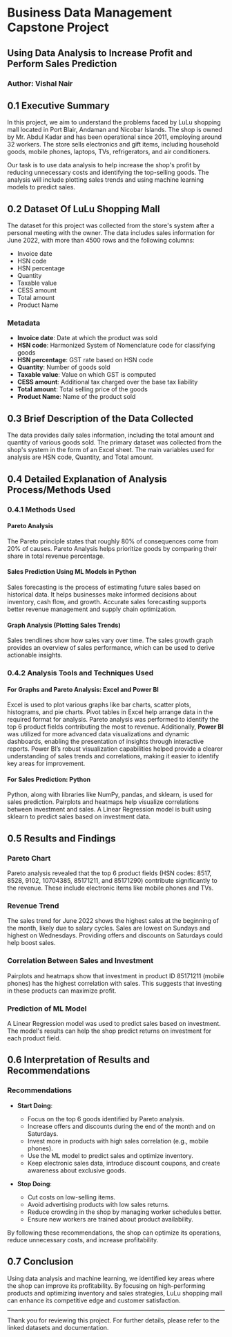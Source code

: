 # Business Data Management Capstone Project

## Using Data Analysis to Increase Profit and Perform Sales Prediction 

### Author: Vishal Nair 

## 0.1 Executive Summary
In this project, we aim to understand the problems faced by LuLu shopping mall located in Port Blair, Andaman and Nicobar Islands. The shop is owned by Mr. Abdul Kadar and has been operational since 2011, employing around 32 workers. The store sells electronics and gift items, including household goods, mobile phones, laptops, TVs, refrigerators, and air conditioners.

Our task is to use data analysis to help increase the shop's profit by reducing unnecessary costs and identifying the top-selling goods. The analysis will include plotting sales trends and using machine learning models to predict sales.

## 0.2 Dataset Of LuLu Shopping Mall
The dataset for this project was collected from the store's system after a personal meeting with the owner. The data includes sales information for June 2022, with more than 4500 rows and the following columns:
- Invoice date
- HSN code
- HSN percentage
- Quantity
- Taxable value
- CESS amount
- Total amount
- Product Name

### Metadata
- **Invoice date**: Date at which the product was sold
- **HSN code**: Harmonized System of Nomenclature code for classifying goods
- **HSN percentage**: GST rate based on HSN code
- **Quantity**: Number of goods sold
- **Taxable value**: Value on which GST is computed
- **CESS amount**: Additional tax charged over the base tax liability
- **Total amount**: Total selling price of the goods
- **Product Name**: Name of the product sold

## 0.3 Brief Description of the Data Collected
The data provides daily sales information, including the total amount and quantity of various goods sold. The primary dataset was collected from the shop's system in the form of an Excel sheet. The main variables used for analysis are HSN code, Quantity, and Total amount.

## 0.4 Detailed Explanation of Analysis Process/Methods Used

### 0.4.1 Methods Used

#### Pareto Analysis
The Pareto principle states that roughly 80% of consequences come from 20% of causes. Pareto Analysis helps prioritize goods by comparing their share in total revenue percentage.

#### Sales Prediction Using ML Models in Python
Sales forecasting is the process of estimating future sales based on historical data. It helps businesses make informed decisions about inventory, cash flow, and growth. Accurate sales forecasting supports better revenue management and supply chain optimization.

#### Graph Analysis (Plotting Sales Trends)
Sales trendlines show how sales vary over time. The sales growth graph provides an overview of sales performance, which can be used to derive actionable insights.

### 0.4.2 Analysis Tools and Techniques Used

#### For Graphs and Pareto Analysis: Excel and Power BI
Excel is used to plot various graphs like bar charts, scatter plots, histograms, and pie charts. Pivot tables in Excel help arrange data in the required format for analysis. Pareto analysis was performed to identify the top 6 product fields contributing the most to revenue. Additionally, **Power BI** was utilized for more advanced data visualizations and dynamic dashboards, enabling the presentation of insights through interactive reports. Power BI’s robust visualization capabilities helped provide a clearer understanding of sales trends and correlations, making it easier to identify key areas for improvement.


#### For Sales Prediction: Python
Python, along with libraries like NumPy, pandas, and sklearn, is used for sales prediction. Pairplots and heatmaps help visualize correlations between investment and sales. A Linear Regression model is built using sklearn to predict sales based on investment data.

## 0.5 Results and Findings

### Pareto Chart
Pareto analysis revealed that the top 6 product fields (HSN codes: 8517, 8528, 9102, 10704385, 85171211, and 85171290) contribute significantly to the revenue. These include electronic items like mobile phones and TVs.

### Revenue Trend
The sales trend for June 2022 shows the highest sales at the beginning of the month, likely due to salary cycles. Sales are lowest on Sundays and highest on Wednesdays. Providing offers and discounts on Saturdays could help boost sales.

### Correlation Between Sales and Investment
Pairplots and heatmaps show that investment in product ID 85171211 (mobile phones) has the highest correlation with sales. This suggests that investing in these products can maximize profit.

### Prediction of ML Model
A Linear Regression model was used to predict sales based on investment. The model's results can help the shop predict returns on investment for each product field.

## 0.6 Interpretation of Results and Recommendations

### Recommendations
- **Start Doing**:
  - Focus on the top 6 goods identified by Pareto analysis.
  - Increase offers and discounts during the end of the month and on Saturdays.
  - Invest more in products with high sales correlation (e.g., mobile phones).
  - Use the ML model to predict sales and optimize inventory.
  - Keep electronic sales data, introduce discount coupons, and create awareness about exclusive goods.

- **Stop Doing**:
  - Cut costs on low-selling items.
  - Avoid advertising products with low sales returns.
  - Reduce crowding in the shop by managing worker schedules better.
  - Ensure new workers are trained about product availability.

By following these recommendations, the shop can optimize its operations, reduce unnecessary costs, and increase profitability.

## 0.7 Conclusion
Using data analysis and machine learning, we identified key areas where the shop can improve its profitability. By focusing on high-performing products and optimizing inventory and sales strategies, LuLu shopping mall can enhance its competitive edge and customer satisfaction.

---

Thank you for reviewing this project. For further details, please refer to the linked datasets and documentation.


